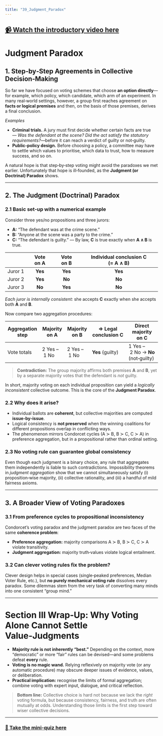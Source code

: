 ```yaml
---
title: "39_Judgment_Paradox"
---
```


## [📹 Watch the introductory video here](https://wsdmoodle.waseda.jp/mod/quiz/view.php?id=5169781)
# Judgment Paradox

## 1. Step‑by‑Step Agreements in Collective Decision‑Making

So far we have focused on voting schemes that choose **an option directly**—for example, which policy, which candidate, which arm of an experiment.  In many real‑world settings, however, a group first reaches agreement on **facts or logical premises** and then, on the basis of those premises, derives a final conclusion.

*Examples*

* **Criminal trials.** A jury must first decide whether certain facts are true— *Was the defendant at the scene?* *Did the act satisfy the statutory requirements?*—before it can reach a verdict of guilty or not‑guilty.  
* **Public‑policy design.** Before choosing a policy, a committee may have to settle which values to prioritise, which data to trust, how to measure success, and so on.

A natural hope is that step‑by‑step voting might avoid the paradoxes we met earlier.  Unfortunately that hope is ill‑founded, as the **Judgment (or Doctrinal) Paradox** shows.

---

## 2. The Judgment (Doctrinal) Paradox

### 2.1 Basic set‑up **with a numerical example**

Consider three yes/no propositions and three jurors:

* **A:** “The defendant was at the crime scene.”  
* **B:** “Anyone at the scene was a party to the crime.”  
* **C:** “The defendant is guilty.”  –– By law, **C** is true exactly when **A ∧ B** is true.

|           | Vote on A | Vote on B | Individual conclusion C (= A ∧ B) |
|-----------|:---------:|:---------:|:----------------------------------:|
| Juror 1   | **Yes**   | **Yes**   | **Yes** |
| Juror 2   | **Yes**   | **No**    | **No**  |
| Juror 3   | **No**    | **Yes**   | **No**  |

*Each juror is internally consistent:* she accepts **C** exactly when she accepts both **A** and **B**.

Now compare two aggregation procedures:

| Aggregation step | Majority on A | Majority on B | ⇒ Legal conclusion C | Direct majority on C |
|------------------|---------------|---------------|----------------------|----------------------|
| Vote totals      | 2 Yes – 1 No  | 2 Yes – 1 No  | **Yes** (guilty)     | 1 Yes – 2 No → **No** (not‑guilty) |

> **Contradiction:**  The group majority affirms both premises **A** and **B**, yet by a separate majority votes that the defendant is *not* guilty.

In short, majority voting on each individual proposition can yield a *logically inconsistent* collective outcome.  This is the core of the **Judgment Paradox**.

### 2.2 Why does it arise?

* Individual ballots are **coherent**, but collective majorities are computed **issue‑by‑issue**.  
* Logical consistency is **not preserved** when the winning coalitions for different propositions overlap in conflicting ways.  
* The phenomenon mirrors Condorcet cycles (A ≻ B, B ≻ C, C ≻ A) in preference aggregation, but in a propositional rather than ordinal setting.

### 2.3 No voting rule can guarantee global consistency

Even though each judgment is a binary choice, any rule that aggregates them independently is liable to such contradictions.  Impossibility theorems in *judgment aggregation* show that we cannot simultaneously satisfy (i) proposition‑wise majority, (ii) collective rationality, and (iii) a handful of mild fairness axioms.

---

## 3. A Broader View of Voting Paradoxes

### 3.1 From preference cycles to propositional inconsistency

Condorcet’s voting paradox and the judgment paradox are two faces of the same **coherence problem**:

* **Preference aggregation:** majority comparisons A ≻ B, B ≻ C, C ≻ A violate transitivity.  
* **Judgment aggregation:** majority truth‑values violate logical entailment.

### 3.2 Can clever voting rules fix the problem?

Clever design helps in special cases (single‑peaked preferences, Median Voter Rule, etc.), but **no purely mechanical voting rule** dissolves every paradox.  Some dilemmas stem from the very task of converting many minds into one consistent “group mind.”

---

# **Section III Wrap‑Up: Why Voting Alone Cannot Settle Value‑Judgments**

* **Majority rule is not inherently “best.”** Depending on the context, more “democratic” or more “fair” rules can be devised—and some problems defeat **every** rule.  
* **Voting is no magic wand.** Relying reflexively on majority vote (or any automatic procedure) may obscure deeper issues of evidence, values, or deliberation.  
* **Practical implication:**  recognise the limits of formal aggregation; combine voting with expert input, dialogue, and critical reflection.

> **Bottom line:**  Collective choice is hard not because we lack the *right* voting formula, but because consistency, fairness, and truth are often mutually at odds.  Understanding those limits is the first step toward wiser collective decisions.

---

### [📝 Take the mini-quiz here](https://wsdmoodle.waseda.jp/mod/quiz/view.php?id=5169781)

